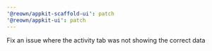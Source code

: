 ```yaml
---
'@reown/appkit-scaffold-ui': patch
'@reown/appkit-ui': patch
---
```


Fix an issue where the activity tab was not showing the correct data
